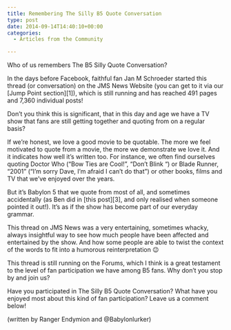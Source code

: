 ```yaml
---
title: Remembering The Silly B5 Quote Conversation
type: post
date: 2014-09-14T14:40:10+00:00
categories:
  - Articles from the Community

---
```

Who of us remembers The B5 Silly Quote Conversation?

In the days before Facebook, faithful fan Jan M Schroeder started this thread (or conversation) on the JMS News Website (you can get to it via our [Jump Point section][1]), which is still running and has reached 491 pages and 7,360 individual posts!

Don&#8217;t you think this is significant, that in this day and age we have a TV show that fans are still getting together and quoting from on a regular basis?

If we&#8217;re honest, we love a good movie to be quotable. The more we feel motivated to quote from a movie, the more we demonstrate we love it. And it indicates how well it&#8217;s written too. For instance, we often find ourselves quoting Doctor Who (&#8220;Bow Ties are Cool!&#8221;, &#8220;Don&#8217;t Blink &#8220;) or Blade Runner, &#8220;2001&#8221; (&#8220;I&#8217;m sorry Dave, I&#8217;m afraid I can&#8217;t do that&#8221;) or other books, films and TV that we&#8217;ve enjoyed over the years.

But it&#8217;s Babylon 5 that we quote from most of all, and sometimes accidentally (as Ben did in [this post][3], and only realised when someone pointed it out!). It&#8217;s as if the show has become part of our everyday grammar.

This thread on JMS News was a very entertaining, sometimes whacky, always insightful way to see how much people have been affected and entertained by the show. And how some people are able to twist the context of the words to fit into a humorous reinterpretation 😉

This thread is still running on the Forums, which I think is a great testament to the level of fan participation we have among B5 fans. Why don&#8217;t you stop by and join us?

Have you participated in The Silly B5 Quote Conversation? What have you enjoyed most about this kind of fan participation? Leave us a comment below!

(written by Ranger Endymion and @Babylonlurker)
